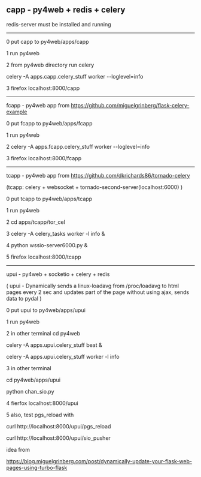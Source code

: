 ## capp - py4web + redis + celery

redis-server must be installed and running

----------------------------------------

0 put capp to py4web/apps/capp

1 run py4web

2 from py4web directory run celery

  celery -A apps.capp.celery_stuff worker --loglevel=info

3 firefox localhost:8000/capp

----------------------------------------

fcapp - py4web app from https://github.com/miguelgrinberg/flask-celery-example

0 put fcapp to py4web/apps/fcapp

1 run py4web

2 celery -A apps.fcapp.celery_stuff worker --loglevel=info

3 firefox localhost:8000/fcapp

----------------------------------------

tcapp - py4web app from https://github.com/dkrichards86/tornado-celery 


(tcapp:  celery + websocket + tornado-second-server(localhost:6000) )


0 put tcapp to py4web/apps/tcapp

1 run py4web

2 cd apps/tcapp/tor_cel

3 celery -A celery_tasks worker -l info &

4 python wssio-server6000.py &

5 firefox localhost:8000/tcapp

---------------------------------------

upui - py4web + socketio + celery + redis

( upui - Dynamically sends a linux-loadavg from /proc/loadavg to html pages every 2 sec and 
updates part of the page without using ajax, sends data to pydal   )


0 put upui to py4web/apps/upui

1 run py4web

2 in other terminal 
  cd py4web

celery -A apps.upui.celery_stuff beat &

celery -A apps.upui.celery_stuff worker -l info

3 in other terminal

  cd py4web/apps/upui 

  python chan_sio.py

4 fierfox localhost:8000/upui

5 also, test pgs_reload with

  curl http://localhost:8000/upui/pgs_reload

  curl http://localhost:8000/upui/sio_pusher


idea from 

https://blog.miguelgrinberg.com/post/dynamically-update-your-flask-web-pages-using-turbo-flask

